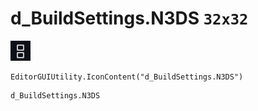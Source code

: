 # d_BuildSettings.N3DS `32x32`
<img src="/img/d_BuildSettings.N3DS.png" width=32 height=32>

``` CSharp
EditorGUIUtility.IconContent("d_BuildSettings.N3DS")
```
```
d_BuildSettings.N3DS
```
